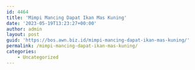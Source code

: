 ```yaml
---
id: 4464
title: 'Mimpi Mancing Dapat Ikan Mas Kuning'
date: '2023-05-19T13:23:27+00:00'
author: admin
layout: post
guid: 'https://bos.awn.biz.id/mimpi-mancing-dapat-ikan-mas-kuning/'
permalink: /mimpi-mancing-dapat-ikan-mas-kuning/
categories:
    - Uncategorized
---
```


